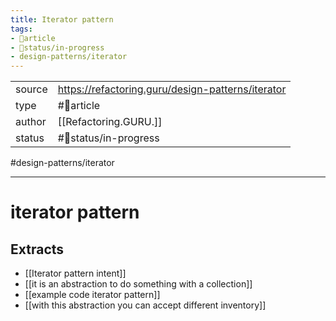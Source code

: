 ```yaml
---
title: Iterator pattern
tags:
- 📄article
- 🚦status/in-progress
- design-patterns/iterator
---
```



<table>
<tr>
<td> source </td>
<td> <a href="https://refactoring.guru/design-patterns/iterator">https://refactoring.guru/design-patterns/iterator</a> </td>
</tr>
<tr>
<td> type </td>
<td> #📄article </td>
</tr>
<tr>
<td> author </td>
<td> [[Refactoring.GURU.]] </td>
</tr>
<tr>
<td> status </td>
<td> #🚦status/in-progress </td>
</tr>
</table>

#design-patterns/iterator

---

# iterator pattern

## Extracts
- [[Iterator pattern intent]]
- [[it is an abstraction to do something with a collection]]
- [[example code iterator pattern]]
- [[with this abstraction you can accept different inventory]]
